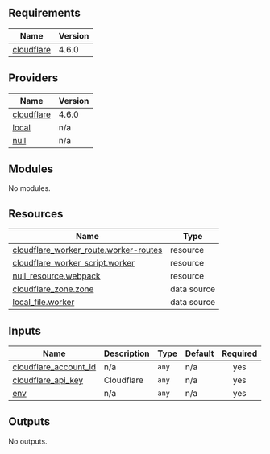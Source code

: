 <!-- BEGIN_TF_DOCS -->
## Requirements

| Name | Version |
|------|---------|
| <a name="requirement_cloudflare"></a> [cloudflare](#requirement\_cloudflare) | 4.6.0 |

## Providers

| Name | Version |
|------|---------|
| <a name="provider_cloudflare"></a> [cloudflare](#provider\_cloudflare) | 4.6.0 |
| <a name="provider_local"></a> [local](#provider\_local) | n/a |
| <a name="provider_null"></a> [null](#provider\_null) | n/a |

## Modules

No modules.

## Resources

| Name | Type |
|------|------|
| [cloudflare_worker_route.worker-routes](https://registry.terraform.io/providers/cloudflare/cloudflare/4.6.0/docs/resources/worker_route) | resource |
| [cloudflare_worker_script.worker](https://registry.terraform.io/providers/cloudflare/cloudflare/4.6.0/docs/resources/worker_script) | resource |
| [null_resource.webpack](https://registry.terraform.io/providers/hashicorp/null/latest/docs/resources/resource) | resource |
| [cloudflare_zone.zone](https://registry.terraform.io/providers/cloudflare/cloudflare/4.6.0/docs/data-sources/zone) | data source |
| [local_file.worker](https://registry.terraform.io/providers/hashicorp/local/latest/docs/data-sources/file) | data source |

## Inputs

| Name | Description | Type | Default | Required |
|------|-------------|------|---------|:--------:|
| <a name="input_cloudflare_account_id"></a> [cloudflare\_account\_id](#input\_cloudflare\_account\_id) | n/a | `any` | n/a | yes |
| <a name="input_cloudflare_api_key"></a> [cloudflare\_api\_key](#input\_cloudflare\_api\_key) | Cloudflare | `any` | n/a | yes |
| <a name="input_env"></a> [env](#input\_env) | n/a | `any` | n/a | yes |

## Outputs

No outputs.
<!-- END_TF_DOCS -->